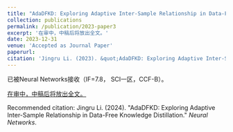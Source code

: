 ```yaml
---
title: "AdaDFKD: Exploring Adaptive Inter-Sample Relationship in Data-Free Knowledge Distillation."
collection: publications
permalink: /publication/2023-paper3
excerpt: '在审中，中稿后将放出全文。'
date: 2023-12-31
venue: 'Accepted as Journal Paper'
paperurl: 
citation: 'Jingru Li. (2023). &quot;AdaDFKD: Exploring Adaptive Inter-Sample Relationship in Data-Free Knowledge Distillation.&quot; <i>Under Review</i>.'
---
```

已被Neural Networks接收（IF=7.8， SCI一区，CCF-B）。

[在审中，中稿后将放出全文。]()

Recommended citation: Jingru Li. (2024). "AdaDFKD: Exploring Adaptive Inter-Sample Relationship in Data-Free Knowledge Distillation." <i>Neural Networks</i>.